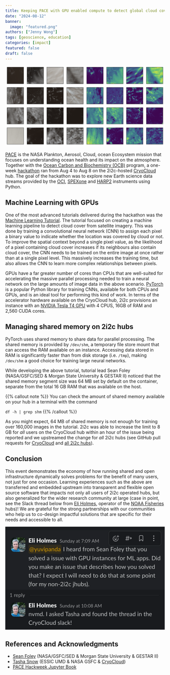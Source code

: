 ```yaml
---
title: Keeping PACE with GPU enabled compute to detect global cloud cover using satellite data
date: "2024-08-12"
banner:
  image: "featured.png"
authors: ["Jenny Wong"]
tags: [geoscience, education]
categories: [impact]
featured: false
draft: false
---
```


![(left, b&w) Model inputs and (right, color) model outputs of a simple multi-layer perceptron](cloud-cover-data.png "(left, b&w) Model inputs and (right, color) model outputs of a [simple multi-layer perceptron](https://pacehackweek.github.io/pace-2024/presentations/hackweek/ml_cloud_mask.html#a-simple-multi-layer-perceptron) for detecting cloud cover.")

[PACE](https://pace.gsfc.nasa.gov/) is the NASA Plankton, Aerosol, Cloud, ocean Ecosystem mission that focuses on understanding ocean health and its impact on the atmosphere. Together with the [Ocean Carbon and Biochemistry (OCB)](https://www.us-ocb.org/) program, a one-week [hackathon](https://pacehackweek.github.io/pace-2024/) ran from Aug 4 to Aug 8 on the 2i2c-hosted [CryoCloud](https://cryointhecloud.com/) hub. The goal of the hackathon was to explore new Earth science data streams provided by the [OCI](https://pace.oceansciences.org/oci.htm), [SPEXone](https://pace.oceansciences.org/spexone.htm) and [HARP2](https://pace.oceansciences.org/harp2.htm) instruments using Python.

## Machine Learning with GPUs

One of the most advanced tutorials delivered during the hackathon was the [Machine Learning Tutorial](https://pacehackweek.github.io/pace-2024/presentations/hackweek/ml_cloud_mask.html). The tutorial focused on creating a machine learning pipeline to detect cloud cover from satellite imagery. This was done by training a convolutional neural network (CNN) to assign each pixel a binary value to indicate whether the location was covered by cloud or not. To improve the spatial context beyond a single pixel value, as the likelihood of a pixel containing cloud cover increases if its neighbours also contain cloud cover, the CNN needs to be trained on the entire image at once rather than at a single pixel level. This massively increases the training time, but also allows the CNN to learn more complex relationships between pixels.

GPUs have a far greater number of cores than CPUs that are well-suited for accelerating the massive parallel processing needed to train a neural network on the large amounts of image data in the above scenario. [PyTorch](https://pytorch.org/) is a popular Python library for training CNNs, available for both CPUs and GPUs, and is an ideal tool for performing this kind of work. In terms of the accelerator hardware available on the CryoCloud hub, 2i2c provisions an instance with an [NVIDIA Tesla T4 GPU](https://www.nvidia.com/en-us/data-center/tesla-t4/) with 4 CPUS, 16GB of RAM and 2,560 CUDA cores.

## Managing shared memory on 2i2c hubs

PyTorch uses shared memory to share data for parallel processing. The shared memory is provided by `/dev/shm`, a temporary file store mount that can access the RAM available on an instance. Accessing data stored in RAM is significantly faster than from disk storage (i.e. `/tmp`), making `/dev/shm` a good choice for training large neural networks.

While developing the above tutorial, tutorial lead Sean Foley (NASA/GSFC/SED & Morgan State University & GESTAR II) noticed that the shared memory segment size was 64 MB set by default on the container, separate from the total 16 GB RAM that was available on the host.

{{% callout note %}}
You can check the amount of shared memory available on your hub in a terminal with the command

`df -h | grep shm`
{{% /callout %}}

As you might expect, 64 MB of shared memory is not enough for training over 160,000 images in the tutorial. 2i2c was able to increase the limit to 8 GB for _all_ users on the CryoCloud hub within an hour of the issue being reported and we upstreamed the change for _all_ 2i2c hubs (see GitHub pull requests for [CryoCloud](https://github.com/2i2c-org/infrastructure/pull/4564) and [all 2i2c hubs](https://github.com/2i2c-org/infrastructure/issues/4563)).

## Conclusion

This event demonstrates the economy of how running shared and open infrastructure dynamically solves problems for the benefit of many users, not just for one occasion. Learning experiences such as the above are transferred and embedded upstream into transparent and flexible open source software that impacts not only all users of 2i2c operated hubs, but also generalized for the wider research community at large (case in point, see the Slack thread below from [Eli Holmes](https://eeholmes.github.io/), operator of the [NOAA Fisheries](https://www.fisheries.noaa.gov/science-data/open-science-noaa-fisheries) hubs)! We are grateful for the strong partnerships with our communities who help us to co-design impactful solutions that are specific for their needs and accessible to all.

![A slack thread demonstrating the power open infrastructure beyond 2i2c-operated hubs](slack-noaa.png "The power open infrastructure beyond 2i2c-operated hubs")

## References and Acknowledgments

- [Sean Foley](https://science.gsfc.nasa.gov/sci/bio/sean.r.foley) (NASA/GSFC/SED & Morgan State University & GESTAR II)
- [Tasha Snow](https://www.linkedin.com/in/tasha-snow-26815b23) (ESSIC UMD & NASA GSFC & [CryoCloud](https://cryointhecloud.com/))
- [PACE Hackweek Jupyter Book](https://pacehackweek.github.io/pace-2024/intro.html)

